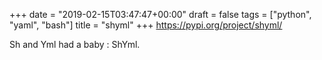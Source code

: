 +++
date = "2019-02-15T03:47:47+00:00"
draft = false
tags = ["python", "yaml", "bash"]
title = "shyml"
+++
https://pypi.org/project/shyml/

Sh and Yml had a baby : ShYml.
